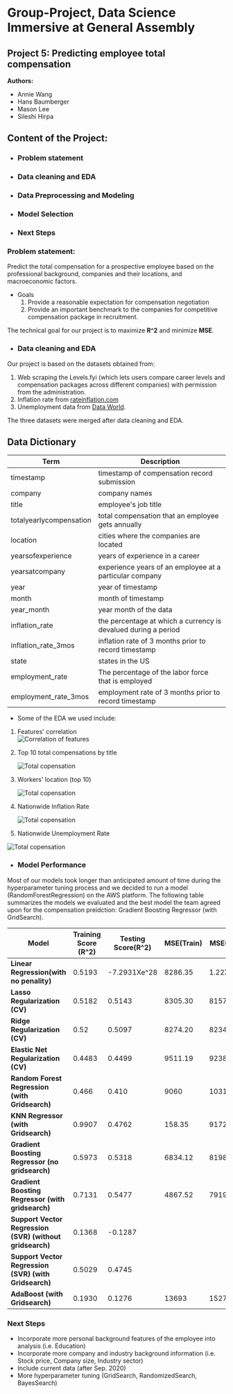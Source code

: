 # Group-Project, Data Science Immersive at General Assembly
## Project 5: Predicting employee total compensation

**Authors:**
* Annie Wang
* Hans Baumberger
* Mason Lee
* Sileshi Hirpa

## Content of the Project:
  * ### Problem statement
  * ### Data cleaning and EDA
  * ### Data Preprocessing and Modeling
  * ### Model Selection
  * ### Next Steps

### **Problem statement:**
Predict the total compensation for a prospective employee based on the professional background, companies and their locations, and macroeconomic  factors.
* Goals
  1. Provide a reasonable expectation for compensation negotiation
  2. Provide an important benchmark to the companies for competitive compensation package in recruitment.

The technical goal for our project is to maximize **R^2** and minimize **MSE**. 

* ### Data cleaning and EDA

Our project is based on the datasets obtained from:
1. Web scraping the Levels.fyi (which lets users compare career levels and compensation packages across different companies) with permission from the administration.
2. Inflation rate from [rateinflation.com](https://www.rateinflation.com/inflation-rate/usa-inflation-rate/)
3. Unemployment data from [Data World](https://data.world/vizwiz/employment-unemployment-by-state-and-month/workspace/file?filename=BLS+Monthly+Unemployment+Rate.xlsx).

The three datasets were merged after data cleaning and EDA.

## Data Dictionary

|Term|Description|
|--|--|
|timestamp|timestamp of compensation record submission|
|company|company names |
|title|employee's job title|
|totalyearlycompensation|total compensation that an employee gets annually|
|location|cities where the companies are located|
|yearsofexperience|years of experience in a career|
|yearsatcompany|experience years of an employee at a particular company |
|year|year of timestamp|
|month|month of timestamp|
|year_month|year month of the data|
|inflation_rate|the percentage at which a currency is devalued during a period|
|inflation_rate_3mos|inflation rate of 3 months prior to record timestamp|
|state|states in the US|
|employment_rate|The percentage of the labor force that is employed|
|employment_rate_3mos|employment rate of 3 months prior to record timestamp|

* Some of the EDA we used include:

1. Features' correlation  
      ![Correlation of features](Images/features_vs_compensation.png)

2. Top 10 total compensations by title

      ![Total copensation](Images/total_compensation_by_title.png)

3. Workers' location (top 10)

      ![Total copensation](Images/worker_locations.png)

4. Nationwide Inflation Rate

    ![Total copensation](Images/inflation_rate.png)


5. Nationwide Unemployment Rate

![Total copensation](Images/us_unemployment_rate.png)

* ### Model Performance

Most of our models took longer than anticipated amount of time during the hyperparameter tuning process and we decided to run a model (RandomForestRegression) on the AWS platform. 
The following table summarizes the models we evaluated and the best model the team agreed upon for the compensation preidction: Gradient Boosting Regressor (with GridSearch).

|**Model**|**Training Score (R^2)**|**Testing Score(R^2)**|**MSE(Train)**|**MSE(Test)**|*Comment*|
|--|--|--|--|--|--|
|**Linear Regression(with no penality)**|0.5193|-7.2931Xe^28|8286.35|1.22Xe^27||
|**Lasso Regularization (CV)**|0.5182|0.5143|8305.30|8157.45||
|**Ridge Regularization (CV)**|0.52|0.5097|8274.20|8234.28||
|**Elastic Net  Regularization (CV)**|0.4483|0.4499|9511.19|9238.88||
|**Random Forest Regression (with Gridsearch)**|0.466|0.410|9060|10319||
|**KNN Regressor (with Gridsearch)**|0.9907|0.4762|158.35|9172.55||
|**Gradient Boosting Regressor (no gridsearch)**|0.5973|0.5318|6834.12|8198.40||
|**Gradient Boosting Regressor (with gridsearch)**|0.7131|0.5477|4867.52|7919.98|Best Model|
|**Support Vector Regression (SVR) (without gridsearch)**|0.1368|-0.1287|||
|**Support Vector Regression (SVR) (with Gridsearch)**|0.5029|0.4745|||
|**AdaBoost (with Gridsearch)**|0.1930|0.1276|13693|15276||

### Next Steps
* Incorporate more personal background features of the employee into analysis (i.e. Education)
* Incorporate more company and industry background information (i.e. Stock price, Company size, Industry sector)
* Include current data (after Sep. 2020)
* More hyperparameter tuning (GridSearch, RandomizedSearch, BayesSearch)

